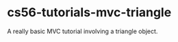 cs56-tutorials-mvc-triangle
===========================

A really basic MVC tutorial involving a triangle object.    
